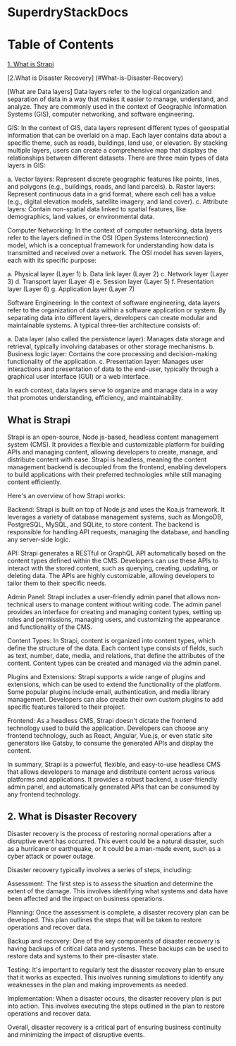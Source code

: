 # SuperdryStackDocs

# Table of Contents

[1. What is Strapi](#What-is-Strapi)

[2.What is Disaster Recovery] (#What-is-Disaster-Recovery) 

[What are Data layers] Data layers refer to the logical organization and separation of data in a way that makes it easier to manage, understand, and analyze. They are commonly used in the context of Geographic Information Systems (GIS), computer networking, and software engineering.

GIS: In the context of GIS, data layers represent different types of geospatial information that can be overlaid on a map. Each layer contains data about a specific theme, such as roads, buildings, land use, or elevation. By stacking multiple layers, users can create a comprehensive map that displays the relationships between different datasets. There are three main types of data layers in GIS:

a. Vector layers: Represent discrete geographic features like points, lines, and polygons (e.g., buildings, roads, and land parcels).
b. Raster layers: Represent continuous data in a grid format, where each cell has a value (e.g., digital elevation models, satellite imagery, and land cover).
c. Attribute layers: Contain non-spatial data linked to spatial features, like demographics, land values, or environmental data.

Computer Networking: In the context of computer networking, data layers refer to the layers defined in the OSI (Open Systems Interconnection) model, which is a conceptual framework for understanding how data is transmitted and received over a network. The OSI model has seven layers, each with its specific purpose:

a. Physical layer (Layer 1)
b. Data link layer (Layer 2)
c. Network layer (Layer 3)
d. Transport layer (Layer 4)
e. Session layer (Layer 5)
f. Presentation layer (Layer 6)
g. Application layer (Layer 7)

Software Engineering: In the context of software engineering, data layers refer to the organization of data within a software application or system. By separating data into different layers, developers can create modular and maintainable systems. A typical three-tier architecture consists of:

a. Data layer (also called the persistence layer): Manages data storage and retrieval, typically involving databases or other storage mechanisms.
b. Business logic layer: Contains the core processing and decision-making functionality of the application.
c. Presentation layer: Manages user interactions and presentation of data to the end-user, typically through a graphical user interface (GUI) or a web interface.

In each context, data layers serve to organize and manage data in a way that promotes understanding, efficiency, and maintainability.

## What is Strapi
Strapi is an open-source, Node.js-based, headless content management system (CMS). It provides a flexible and customizable platform for building APIs and managing content, allowing developers to create, manage, and distribute content with ease. Strapi is headless, meaning the content management backend is decoupled from the frontend, enabling developers to build applications with their preferred technologies while still managing content efficiently.

Here's an overview of how Strapi works:

Backend:
Strapi is built on top of Node.js and uses the Koa.js framework. It leverages a variety of database management systems, such as MongoDB, PostgreSQL, MySQL, and SQLite, to store content. The backend is responsible for handling API requests, managing the database, and handling any server-side logic.

API:
Strapi generates a RESTful or GraphQL API automatically based on the content types defined within the CMS. Developers can use these APIs to interact with the stored content, such as querying, creating, updating, or deleting data. The APIs are highly customizable, allowing developers to tailor them to their specific needs.

Admin Panel:
Strapi includes a user-friendly admin panel that allows non-technical users to manage content without writing code. The admin panel provides an interface for creating and managing content types, setting up roles and permissions, managing users, and customizing the appearance and functionality of the CMS.

Content Types:
In Strapi, content is organized into content types, which define the structure of the data. Each content type consists of fields, such as text, number, date, media, and relations, that define the attributes of the content. Content types can be created and managed via the admin panel.

Plugins and Extensions:
Strapi supports a wide range of plugins and extensions, which can be used to extend the functionality of the platform. Some popular plugins include email, authentication, and media library management. Developers can also create their own custom plugins to add specific features tailored to their project.

Frontend:
As a headless CMS, Strapi doesn't dictate the frontend technology used to build the application. Developers can choose any frontend technology, such as React, Angular, Vue.js, or even static site generators like Gatsby, to consume the generated APIs and display the content.

In summary, Strapi is a powerful, flexible, and easy-to-use headless CMS that allows developers to manage and distribute content across various platforms and applications. It provides a robust backend, a user-friendly admin panel, and automatically generated APIs that can be consumed by any frontend technology.

## 2. What is Disaster Recovery

Disaster recovery is the process of restoring normal operations after a disruptive event has occurred. This event could be a natural disaster, such as a hurricane or earthquake, or it could be a man-made event, such as a cyber attack or power outage.

Disaster recovery typically involves a series of steps, including:

Assessment: The first step is to assess the situation and determine the extent of the damage. This involves identifying what systems and data have been affected and the impact on business operations.

Planning: Once the assessment is complete, a disaster recovery plan can be developed. This plan outlines the steps that will be taken to restore operations and recover data.

Backup and recovery: One of the key components of disaster recovery is having backups of critical data and systems. These backups can be used to restore data and systems to their pre-disaster state.

Testing: It's important to regularly test the disaster recovery plan to ensure that it works as expected. This involves running simulations to identify any weaknesses in the plan and making improvements as needed.

Implementation: When a disaster occurs, the disaster recovery plan is put into action. This involves executing the steps outlined in the plan to restore operations and recover data.

Overall, disaster recovery is a critical part of ensuring business continuity and minimizing the impact of disruptive events.
